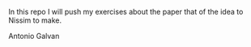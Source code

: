 In this repo I will push my exercises about the paper that of the idea to Nissim
to make.

Antonio Galvan
